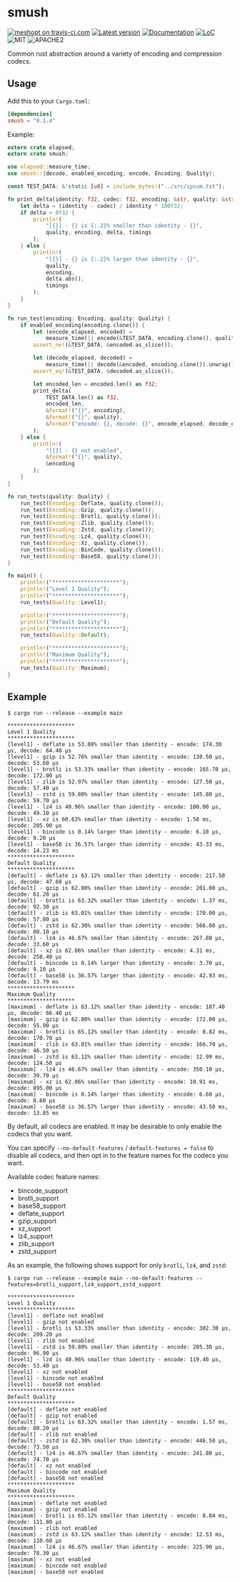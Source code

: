 # smush

[![meshopt on travis-ci.com](https://travis-ci.com/gwihlidal/smush-rs.svg?branch=master)](https://travis-ci.com/gwihlidal/smush-rs)
[![Latest version](https://img.shields.io/crates/v/smush.svg)](https://crates.io/crates/smush)
[![Documentation](https://docs.rs/smush/badge.svg)](https://docs.rs/smush)
[![LoC](https://tokei.rs/b1/github/gwihlidal/smush)](https://github.com/gwihlidal/smush)
![MIT](https://img.shields.io/badge/license-MIT-blue.svg)
![APACHE2](https://img.shields.io/badge/license-APACHE2-blue.svg)

Common rust abstraction around a variety of encoding and compression codecs.

## Usage

Add this to your `Cargo.toml`:

```toml
[dependencies]
smush = "0.1.4"
```

Example:

```rust
extern crate elapsed;
extern crate smush;

use elapsed::measure_time;
use smush::{decode, enabled_encoding, encode, Encoding, Quality};

const TEST_DATA: &'static [u8] = include_bytes!("../src/ipsum.txt");

fn print_delta(identity: f32, codec: f32, encoding: &str, quality: &str, timings: &str) {
    let delta = (identity - codec) / identity * 100f32;
    if delta > 0f32 {
        println!(
            "[{}] - {} is {:.2}% smaller than identity - {}",
            quality, encoding, delta, timings
        );
    } else {
        println!(
            "[{}] - {} is {:.2}% larger than identity - {}",
            quality,
            encoding,
            delta.abs(),
            timings
        );
    }
}

fn run_test(encoding: Encoding, quality: Quality) {
    if enabled_encoding(encoding.clone()) {
        let (encode_elapsed, encoded) =
            measure_time(|| encode(&TEST_DATA, encoding.clone(), quality.clone()).unwrap());
        assert_ne!(&TEST_DATA, &encoded.as_slice());

        let (decode_elapsed, decoded) =
            measure_time(|| decode(&encoded, encoding.clone()).unwrap());
        assert_eq!(&TEST_DATA, &decoded.as_slice());

        let encoded_len = encoded.len() as f32;
        print_delta(
            TEST_DATA.len() as f32,
            encoded_len,
            &format!("{}", encoding),
            &format!("{}", quality),
            &format!("encode: {}, decode: {}", encode_elapsed, decode_elapsed),
        );
    } else {
        println!(
            "[{}] - {} not enabled",
            &format!("{}", quality),
            &encoding
        );
    }
}

fn run_tests(quality: Quality) {
    run_test(Encoding::Deflate, quality.clone());
    run_test(Encoding::Gzip, quality.clone());
    run_test(Encoding::Brotli, quality.clone());
    run_test(Encoding::Zlib, quality.clone());
    run_test(Encoding::Zstd, quality.clone());
    run_test(Encoding::Lz4, quality.clone());
    run_test(Encoding::Xz, quality.clone());
    run_test(Encoding::BinCode, quality.clone());
    run_test(Encoding::Base58, quality.clone());
}

fn main() {
    println!("*********************");
    println!("Level 1 Quality");
    println!("*********************");
    run_tests(Quality::Level1);

    println!("*********************");
    println!("Default Quality");
    println!("*********************");
    run_tests(Quality::Default);

    println!("*********************");
    println!("Maximum Quality");
    println!("*********************");
    run_tests(Quality::Maximum);
}
```

## Example

```shell
$ cargo run --release --example main

*********************
Level 1 Quality
*********************
[level1] - deflate is 53.08% smaller than identity - encode: 174.30 μs, decode: 64.40 μs
[level1] - gzip is 52.76% smaller than identity - encode: 138.50 μs, decode: 53.60 μs
[level1] - brotli is 53.33% smaller than identity - encode: 165.70 μs, decode: 172.00 μs
[level1] - zlib is 52.97% smaller than identity - encode: 127.50 μs, decode: 57.40 μs
[level1] - zstd is 59.80% smaller than identity - encode: 145.80 μs, decode: 59.70 μs
[level1] - lz4 is 40.96% smaller than identity - encode: 100.00 μs, decode: 49.10 μs
[level1] - xz is 60.63% smaller than identity - encode: 1.58 ms, decode: 205.90 μs
[level1] - bincode is 0.14% larger than identity - encode: 6.10 μs, decode: 9.20 μs
[level1] - base58 is 36.57% larger than identity - encode: 43.33 ms, decode: 14.23 ms
*********************
Default Quality
*********************
[default] - deflate is 63.12% smaller than identity - encode: 217.50 μs, decode: 47.60 μs
[default] - gzip is 62.80% smaller than identity - encode: 201.00 μs, decode: 61.20 μs
[default] - brotli is 63.32% smaller than identity - encode: 1.37 ms, decode: 92.30 μs
[default] - zlib is 63.01% smaller than identity - encode: 170.00 μs, decode: 57.80 μs
[default] - zstd is 62.30% smaller than identity - encode: 566.00 μs, decode: 80.10 μs
[default] - lz4 is 46.67% smaller than identity - encode: 267.80 μs, decode: 33.60 μs
[default] - xz is 62.06% smaller than identity - encode: 4.31 ms, decode: 258.40 μs
[default] - bincode is 0.14% larger than identity - encode: 3.70 μs, decode: 9.10 μs
[default] - base58 is 36.57% larger than identity - encode: 42.93 ms, decode: 13.79 ms
*********************
Maximum Quality
*********************
[maximum] - deflate is 63.12% smaller than identity - encode: 187.40 μs, decode: 66.40 μs
[maximum] - gzip is 62.80% smaller than identity - encode: 172.00 μs, decode: 55.90 μs
[maximum] - brotli is 65.12% smaller than identity - encode: 8.82 ms, decode: 170.70 μs
[maximum] - zlib is 63.01% smaller than identity - encode: 166.70 μs, decode: 46.50 μs
[maximum] - zstd is 63.12% smaller than identity - encode: 12.99 ms, decode: 124.50 μs
[maximum] - lz4 is 46.67% smaller than identity - encode: 350.10 μs, decode: 39.70 μs
[maximum] - xz is 62.06% smaller than identity - encode: 10.91 ms, decode: 895.00 μs
[maximum] - bincode is 0.14% larger than identity - encode: 6.60 μs, decode: 8.60 μs
[maximum] - base58 is 36.57% larger than identity - encode: 43.50 ms, decode: 13.85 ms
```
By default, all codecs are enabled. It may be desirable to only enable the codecs that you want.

You can specify `--no-default-features` / `default-features = false` to disable all codecs, and then opt in to the feature names for the codecs you want.

Available codec feature names:

- bincode_support
- brotli_support
- base58_support
- deflate_support
- gzip_support
- xz_support
- lz4_support
- zlib_support
- zstd_support

As an example, the following shows support for only `brotli`, `lz4`, and `zstd`:

```shell
$ cargo run --release --example main --no-default-features --features=brotli_support,lz4_support,zstd_support

*********************
Level 1 Quality
*********************
[level1] - deflate not enabled
[level1] - gzip not enabled
[level1] - brotli is 53.33% smaller than identity - encode: 302.30 μs, decode: 209.20 μs
[level1] - zlib not enabled
[level1] - zstd is 59.80% smaller than identity - encode: 205.30 μs, decode: 96.90 μs
[level1] - lz4 is 40.96% smaller than identity - encode: 119.40 μs, decode: 53.40 μs
[level1] - xz not enabled
[level1] - bincode not enabled
[level1] - base58 not enabled
*********************
Default Quality
*********************
[default] - deflate not enabled
[default] - gzip not enabled
[default] - brotli is 63.32% smaller than identity - encode: 1.57 ms, decode: 80.20 μs
[default] - zlib not enabled
[default] - zstd is 62.30% smaller than identity - encode: 446.50 μs, decode: 73.50 μs
[default] - lz4 is 46.67% smaller than identity - encode: 241.80 μs, decode: 74.70 μs
[default] - xz not enabled
[default] - bincode not enabled
[default] - base58 not enabled
*********************
Maximum Quality
*********************
[maximum] - deflate not enabled
[maximum] - gzip not enabled
[maximum] - brotli is 65.12% smaller than identity - encode: 8.84 ms, decode: 111.80 μs
[maximum] - zlib not enabled
[maximum] - zstd is 63.12% smaller than identity - encode: 12.53 ms, decode: 110.60 μs
[maximum] - lz4 is 46.67% smaller than identity - encode: 225.90 μs, decode: 78.30 μs
[maximum] - xz not enabled
[maximum] - bincode not enabled
[maximum] - base58 not enabled
```
